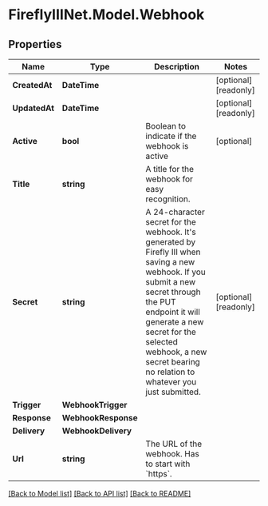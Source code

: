 # FireflyIIINet.Model.Webhook

## Properties

Name | Type | Description | Notes
------------ | ------------- | ------------- | -------------
**CreatedAt** | **DateTime** |  | [optional] [readonly] 
**UpdatedAt** | **DateTime** |  | [optional] [readonly] 
**Active** | **bool** | Boolean to indicate if the webhook is active | [optional] 
**Title** | **string** | A title for the webhook for easy recognition. | 
**Secret** | **string** | A 24-character secret for the webhook. It&#39;s generated by Firefly III when saving a new webhook. If you submit a new secret through the PUT endpoint it will generate a new secret for the selected webhook, a new secret bearing no relation to whatever you just submitted. | [optional] [readonly] 
**Trigger** | **WebhookTrigger** |  | 
**Response** | **WebhookResponse** |  | 
**Delivery** | **WebhookDelivery** |  | 
**Url** | **string** | The URL of the webhook. Has to start with &#x60;https&#x60;. | 

[[Back to Model list]](../README.md#documentation-for-models) [[Back to API list]](../README.md#documentation-for-api-endpoints) [[Back to README]](../README.md)


